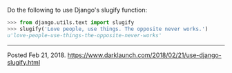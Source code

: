 Do the following to use Django's slugify function:

```python
>>> from django.utils.text import slugify
>>> slugify('Love people, use things. The opposite never works.')
u'love-people-use-things-the-opposite-never-works'
```

---


Posted Feb 21, 2018.
https://www.darklaunch.com/2018/02/21/use-django-slugify.html
